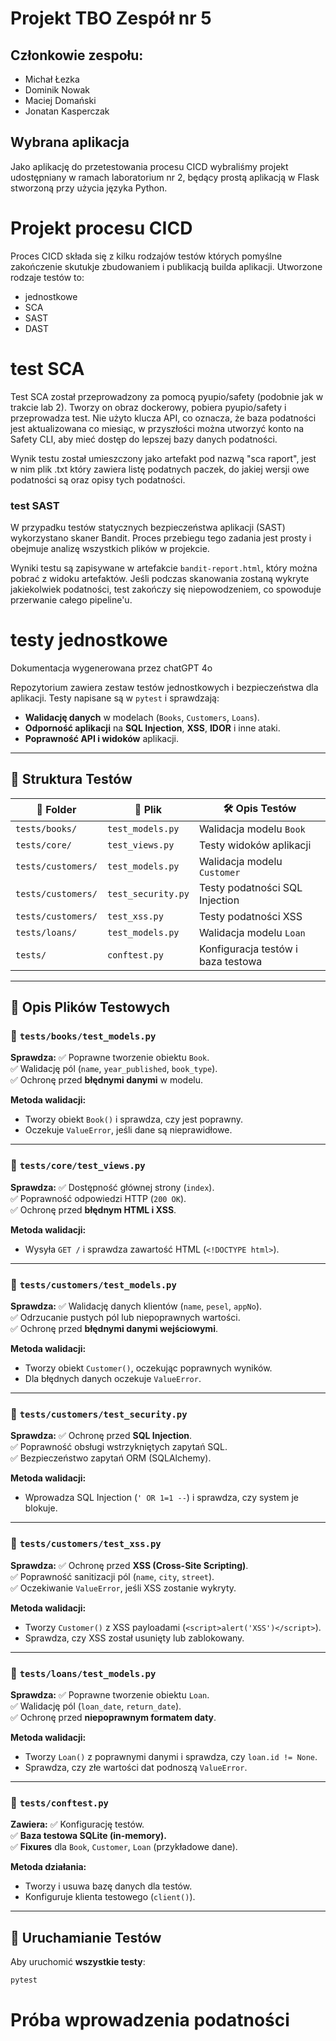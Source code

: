 # Projekt TBO Zespół nr 5

## Członkowie zespołu:
- Michał Łezka
- Dominik Nowak
- Maciej Domański
- Jonatan Kasperczak

## Wybrana aplikacja
Jako aplikację do przetestowania procesu CICD wybraliśmy projekt udostępniany w ramach laboratorium nr 2, będący prostą aplikacją w Flask stworzoną przy użycia języka Python.

# Projekt procesu CICD

Proces CICD składa się z kilku rodzajów testów których pomyślne zakończenie skutukje zbudowaniem i publikacją builda aplikacji.
Utworzone rodzaje testów to:
- jednostkowe
- SCA
- SAST
- DAST

# test SCA

Test SCA został przeprowadzony za pomocą pyupio/safety (podobnie jak w trakcie lab 2).
Tworzy on obraz dockerowy, pobiera pyupio/safety i przeprowadza test.
Nie użyto klucza API, co oznacza, że baza podatności jest aktualizowana co miesiąc, w przyszłości można utworzyć konto na Safety CLI, aby mieć dostęp do lepszej bazy danych podatności.

Wynik testu został umieszczony jako artefakt pod nazwą "sca raport", jest w nim plik .txt który zawiera listę podatnych paczek, do jakiej wersji owe podatności są oraz opisy tych podatności.


### test SAST 

W przypadku testów statycznych bezpieczeństwa aplikacji (SAST) wykorzystano skaner Bandit. Proces przebiegu tego zadania jest prosty i obejmuje analizę wszystkich plików w projekcie. 

Wyniki testu są zapisywane w artefakcie `bandit-report.html`, który można pobrać z widoku artefaktów. Jeśli podczas skanowania zostaną wykryte jakiekolwiek podatności, test zakończy się niepowodzeniem, co spowoduje przerwanie całego pipeline'u.


# testy jednostkowe

Dokumentacja wygenerowana przez chatGPT 4o

Repozytorium zawiera zestaw testów jednostkowych i bezpieczeństwa dla aplikacji. Testy napisane są w `pytest` i sprawdzają:
- **Walidację danych** w modelach (`Books`, `Customers`, `Loans`).
- **Odporność aplikacji** na **SQL Injection**, **XSS**, **IDOR** i inne ataki.
- **Poprawność API i widoków** aplikacji.

---

## **🧪 Struktura Testów**
| 📁 **Folder** | 📝 **Plik** | 🛠 **Opis Testów** |
|--------------|------------|------------------|
| `tests/books/` | `test_models.py` | Walidacja modelu `Book` |
| `tests/core/` | `test_views.py` | Testy widoków aplikacji |
| `tests/customers/` | `test_models.py` | Walidacja modelu `Customer` |
| `tests/customers/` | `test_security.py` | Testy podatności SQL Injection |
| `tests/customers/` | `test_xss.py` | Testy podatności XSS |
| `tests/loans/` | `test_models.py` | Walidacja modelu `Loan` |
| `tests/` | `conftest.py` | Konfiguracja testów i baza testowa |

---

## **📂 Opis Plików Testowych**

### **📌 `tests/books/test_models.py`**
**Sprawdza:**
✅ Poprawne tworzenie obiektu `Book`.  
✅ Walidację pól (`name`, `year_published`, `book_type`).  
✅ Ochronę przed **błędnymi danymi** w modelu.  

**Metoda walidacji:**
- Tworzy obiekt `Book()` i sprawdza, czy jest poprawny.
- Oczekuje `ValueError`, jeśli dane są nieprawidłowe.

---

### **📌 `tests/core/test_views.py`**
**Sprawdza:**
✅ Dostępność głównej strony (`index`).  
✅ Poprawność odpowiedzi HTTP (`200 OK`).  
✅ Ochronę przed **błędnym HTML i XSS**.  

**Metoda walidacji:**
- Wysyła `GET /` i sprawdza zawartość HTML (`<!DOCTYPE html>`).

---

### **📌 `tests/customers/test_models.py`**
**Sprawdza:**
✅ Walidację danych klientów (`name`, `pesel`, `appNo`).  
✅ Odrzucanie pustych pól lub niepoprawnych wartości.  
✅ Ochronę przed **błędnymi danymi wejściowymi**.  

**Metoda walidacji:**
- Tworzy obiekt `Customer()`, oczekując poprawnych wyników.
- Dla błędnych danych oczekuje `ValueError`.

---

### **📌 `tests/customers/test_security.py`**
**Sprawdza:**
✅ Ochronę przed **SQL Injection**.  
✅ Poprawność obsługi wstrzykniętych zapytań SQL.  
✅ Bezpieczeństwo zapytań ORM (SQLAlchemy).  

**Metoda walidacji:**
- Wprowadza SQL Injection (`' OR 1=1 --`) i sprawdza, czy system je blokuje.

---

### **📌 `tests/customers/test_xss.py`**
**Sprawdza:**
✅ Ochronę przed **XSS (Cross-Site Scripting)**.  
✅ Poprawność sanitizacji pól (`name`, `city`, `street`).  
✅ Oczekiwanie `ValueError`, jeśli XSS zostanie wykryty.  

**Metoda walidacji:**
- Tworzy `Customer()` z XSS payloadami (`<script>alert('XSS')</script>`).
- Sprawdza, czy XSS został usunięty lub zablokowany.

---

### **📌 `tests/loans/test_models.py`**
**Sprawdza:**
✅ Poprawne tworzenie obiektu `Loan`.  
✅ Walidację pól (`loan_date`, `return_date`).  
✅ Ochronę przed **niepoprawnym formatem daty**.  

**Metoda walidacji:**
- Tworzy `Loan()` z poprawnymi danymi i sprawdza, czy `loan.id != None`.
- Sprawdza, czy złe wartości dat podnoszą `ValueError`.

---

### **📌 `tests/conftest.py`**
**Zawiera:**
✅ Konfigurację testów.  
✅ **Baza testowa SQLite (in-memory).**  
✅ **Fixures** dla `Book`, `Customer`, `Loan` (przykładowe dane).  

**Metoda działania:**
- Tworzy i usuwa bazę danych dla testów.
- Konfiguruje klienta testowego (`client()`).

---

## **🚀 Uruchamianie Testów**
Aby uruchomić **wszystkie testy**:
```bash
pytest
```

# Próba wprowadzenia podatności